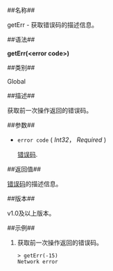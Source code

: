 
##名称##

getErr - 获取错误码的描述信息。

##语法##

**getErr(\<error code\>)**

##类别##

Global

##描述##

获取前一次操作返回的错误码。

##参数##

* `error code` ( *Int32*， *Required* )

	[错误码](manual/Manual/Sequoiadb_error_code.md).

##返回值##

[错误码](manual/Manual/Sequoiadb_error_code.md)的描述信息。

##版本##

v1.0及以上版本。

##示例##

1. 获取前一次操作返回的错误码。

	```lang-javascript
  	> getErr(-15)
	Network error
  	```
